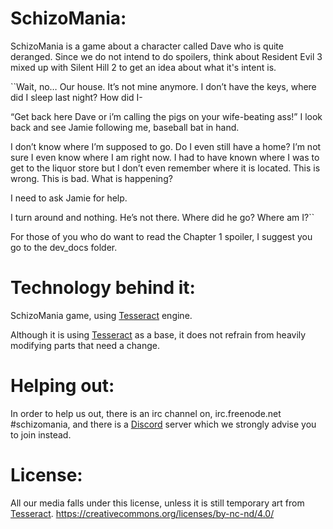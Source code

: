 # SchizoMania:
SchizoMania is a game about a character called Dave who is quite deranged.
Since we do not intend to do spoilers, think about Resident Evil 3 mixed up with Silent Hill 2 to get an idea about what it's intent is.

``Wait, no… Our house. 
It’s not mine anymore. I don’t have the keys, where did I sleep last night? 
How did I-

“Get back here Dave or i’m calling the pigs on your wife-beating ass!” 
I look back and see Jamie following me, baseball bat in hand. 


I don’t know where I’m supposed to go. Do I even still have a home? I’m not sure I even know where I am right now. I had to have known where I was to get to the liquor store but I don’t even remember where it is located. 
This is wrong. This is bad. What is happening?

I need to ask Jamie for help.

I turn around and nothing.
He’s not there. 
Where did he go?
Where am I?``

For those of you who do want to read the Chapter 1 spoiler, I suggest you go to the dev_docs folder.

# Technology behind it:
SchizoMania game, using [Tesseract](http://tesseract.gg) engine.

Although it is using [Tesseract](http://tesseract.gg) as a base, it does not refrain from heavily modifying parts that need a change.

# Helping out:
In order to help us out, there is an irc channel on, irc.freenode.net #schizomania, and there is a [Discord](https://discord.gg/euwTtYx) server which we strongly advise you to join instead. 

# License:
All our media falls under this license, unless it is still temporary art from [Tesseract](http://tesseract.gg). https://creativecommons.org/licenses/by-nc-nd/4.0/
